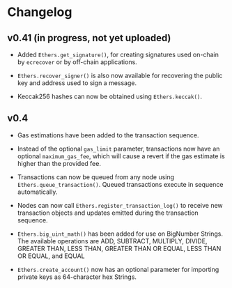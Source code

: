 # Changelog

## v0.41 (in progress, not yet uploaded)

* Added `Ethers.get_signature()`, for creating signatures used on-chain by `ecrecover` or by off-chain applications.

* `Ethers.recover_signer()` is also now available for recovering the public key and address used to sign a message.

* Keccak256 hashes can now be obtained using `Ethers.keccak()`.

## v0.4

* Gas estimations have been added to the transaction sequence.

* Instead of the optional `gas_limit` parameter, transactions now have an optional `maximum_gas_fee`, which will cause a revert if the gas estimate is higher than the provided fee.

* Transactions can now be queued from any node using `Ethers.queue_transaction()`.  Queued transactions execute in sequence automatically.

* Nodes can now call `Ethers.register_transaction_log()` to receive new transaction objects and updates emitted during the transaction sequence.

* `Ethers.big_uint_math()` has been added for use on BigNumber Strings.  The available operations are ADD, SUBTRACT, MULTIPLY, DIVIDE, GREATER THAN, LESS THAN, GREATER THAN OR EQUAL, LESS THAN OR EQUAL, and EQUAL

* `Ethers.create_account()` now has an optional parameter for importing private keys as 64-character hex Strings.
